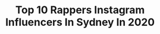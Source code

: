 ---
title: Top 10 Rappers Instagram Influencers In Sydney In 2020
description: >-
  Find top rappers Instagram influencers in Sydney in 2020. Most popular hashtags: #music #hiphop #rap #rapper.
platform: Instagram
profiles:
  - username: "kyratavernier"
    fullname: >-
      KYRA-JADE
    location: "Australia"
    followers: 20625
    engagement: 270
    commentsToLikes: 0.061848
    avatar: "https://scontent-lhr8-1.cdninstagram.com/v/t51.2885-19/s320x320/69487334_957811454619336_9135077512227848192_n.jpg?_nc_ht=scontent-lhr8-1.cdninstagram.com&_nc_ohc=Q7y8gVzZvvcAX9mcRW7&oh=b061d5aaa442db2246028bbcc971c99e&oe=5EBB256F"
    verified: false
    hashtags: "#model, #10yearchallenge, #rap, #reefy"
  - username: "willrap4tuka"
    fullname: >-
      Tuka (pronounced Tucker)
    location: "Australia"
    followers: 29557
    engagement: 241
    commentsToLikes: 0.058220
    avatar: "https://scontent-lhr8-1.cdninstagram.com/v/t51.2885-19/s320x320/65517948_1726182917527209_3752247609205456896_n.jpg?_nc_ht=scontent-lhr8-1.cdninstagram.com&_nc_ohc=-YQ87o7IYl8AX_JKdeK&oh=5630aac85cdbecb7efd4dbdad69a492b&oe=5EBC2067"
    verified: true
    hashtags: "#january1st, #aussierap, #solo, #goodnights"
  - username: "lfreshthelion"
    fullname: >-
      L-FRESH The LION
    location: "Australia"
    followers: 19036
    engagement: 191
    commentsToLikes: 0.037087
    avatar: "https://scontent-lhr8-1.cdninstagram.com/v/t51.2885-19/s320x320/75388526_847672492330729_5666917272116002816_n.jpg?_nc_ht=scontent-lhr8-1.cdninstagram.com&_nc_ohc=MSlwPDBXvNkAX_wxU33&oh=2b212f7728786cf58d14894c3151cfdb&oe=5EBA7B6D"
    verified: true
    hashtags: "#southwest, #southwestsydney, #alwayswasalwayswillbe, #supportthebands"
  - username: "kidboing"
    fullname: >-
      Kid Boing
    location: "Australia"
    followers: 20049
    engagement: 474
    commentsToLikes: 0.086496
    avatar: "https://scontent-amt2-1.cdninstagram.com/v/t51.2885-19/s320x320/71777376_403649313890738_1031303329457635328_n.jpg?_nc_ht=scontent-amt2-1.cdninstagram.com&_nc_ohc=3np0vA8804kAX__pT-b&oh=2374e06be0888eb1256d15bc5fc5b2a8&oe=5EBB0FB9"
    verified: false
    hashtags: "#newmusic, #soundcloud, #hiphop, #producer"
  - username: "kobi_spice"
    fullname: >-
      STREAM KOBI SPICE MUSIC NOW
    location: "Australia"
    followers: 6708
    engagement: 284
    commentsToLikes: 0.081862
    avatar: "https://scontent-ams4-1.cdninstagram.com/v/t51.2885-19/s320x320/82506270_545210153016876_6515266350657568768_n.jpg?_nc_ht=scontent-ams4-1.cdninstagram.com&_nc_ohc=53ftwoks73wAX_SHrGI&oh=bd0a755dfcf1d7e9245bbddee5cb7fe1&oe=5EB589B4"
    verified: false
    hashtags: "#gamers, #rappers, #funny, #instatap"
  - username: "rica_shay"
    fullname: >-
      Rica Shay
    location: "Australia"
    followers: 22920
    engagement: 303
    commentsToLikes: 0.020372
    avatar: "https://scontent-lga3-1.cdninstagram.com/v/t51.2885-19/s320x320/18579480_131354527416996_8930363539651035136_a.jpg?_nc_ht=scontent-lga3-1.cdninstagram.com&_nc_ohc=RRlPyKrjspoAX8ew-77&oh=f0582da5e6de406a8eda2e0076cbebce&oe=5EBAEF72"
    verified: true
    hashtags: "#queer, #gaymelbourne, #sydney, #redneck"
  - username: "denzel.m"
    fullname: >-
      🔱 DENZEL M 🔱
    location: "Australia"
    followers: 21461
    engagement: 1220
    commentsToLikes: 0.047642
    avatar: "https://scontent-lhr8-1.cdninstagram.com/v/t51.2885-19/s320x320/83189723_202118610906856_7289852325122801664_n.jpg?_nc_ht=scontent-lhr8-1.cdninstagram.com&_nc_ohc=crUE0CGOA1MAX_GAtRw&oh=da8426d92e7179e0978d73f9b3c91d4f&oe=5EBBB4A4"
    verified: false
    hashtags: "#singer, #goodmusic, #unsignedartist, #contentcreator"
  - username: "codfishbeatbox"
    fullname: >-
      Codfish
    location: "Australia"
    followers: 383747
    engagement: 1247
    commentsToLikes: 0.015155
    avatar: "https://scontent-lhr8-1.cdninstagram.com/v/t51.2885-19/s320x320/71079692_797354034055370_8546207104757661696_n.jpg?_nc_ht=scontent-lhr8-1.cdninstagram.com&_nc_ohc=T9ncdI_Ef2EAX_HLNDQ&oh=2d8ad751c61d7fc3252efc2ed965f89b&oe=5EB9D190"
    verified: false
    hashtags: "#sydney, #fortnite, #gaming, #rap"
  - username: "silia_kapsis"
    fullname: >-
      Silia Kapsis - 13yrs 🇦🇺🇬🇷
    location: "Australia"
    followers: 2891
    engagement: 1378
    commentsToLikes: 0.128053
    avatar: "https://scontent-ams4-1.cdninstagram.com/v/t51.2885-19/s320x320/67478530_2124404074520760_721342411652988928_n.jpg?_nc_ht=scontent-ams4-1.cdninstagram.com&_nc_ohc=MI1m_Q4-8AEAX_oVi5e&oh=332bdeb51273096c3ee15679046f87ff&oe=5EBCB405"
    verified: false
    hashtags: "#immabeastdancers, #jazz, #studiocity, #siennalalau"
  - username: "prestige_hire_australia"
    fullname: >-
      PRESTIGE HIRE
    location: "Australia"
    followers: 188613
    engagement: 478
    commentsToLikes: 0.012697
    avatar: "https://scontent-atl3-1.cdninstagram.com/v/t51.2885-19/s320x320/51186435_700127357056603_7693371258565558272_n.jpg?_nc_ht=scontent-atl3-1.cdninstagram.com&_nc_ohc=dqS5NdHcFicAX_YWHau&oh=3ca5d3ac74089b3fd1830a8267c9e67e&oe=5EB93491"
    verified: false
    hashtags: "#weddings, #channel7news, #weddingcake, #flowers"
---